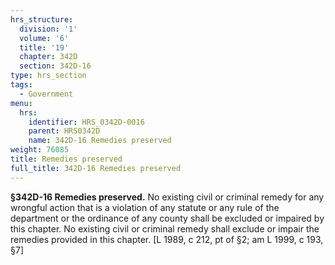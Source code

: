 ```yaml
---
hrs_structure:
  division: '1'
  volume: '6'
  title: '19'
  chapter: 342D
  section: 342D-16
type: hrs_section
tags:
  - Government
menu:
  hrs:
    identifier: HRS_0342D-0016
    parent: HRS0342D
    name: 342D-16 Remedies preserved
weight: 76085
title: Remedies preserved
full_title: 342D-16 Remedies preserved
---
```

**§342D-16 Remedies preserved.** No existing civil or criminal remedy for any wrongful action that is a violation of any statute or any rule of the department or the ordinance of any county shall be excluded or impaired by this chapter. No existing civil or criminal remedy shall exclude or impair the remedies provided in this chapter. [L 1989, c 212, pt of §2; am L 1999, c 193, §7]